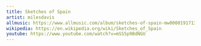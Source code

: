 ```yaml
---
title: Sketches of Spain
artist: milesdavis
allmusic: https://www.allmusic.com/album/sketches-of-spain-mw0000191713
wikipedia: https://en.wikipedia.org/wiki/Sketches_of_Spain
youtube: https://www.youtube.com/watch?v=mSS5p9BdNGU
---
```

